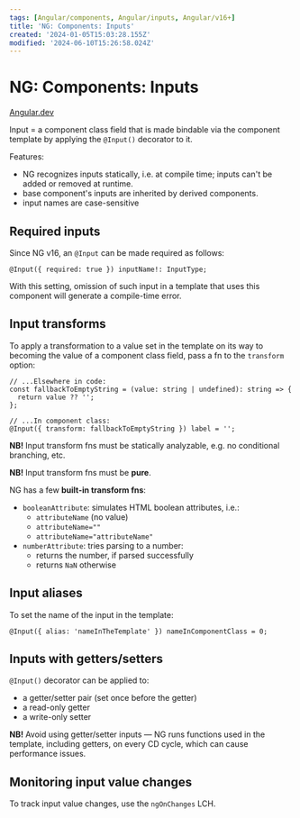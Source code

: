 ```yaml
---
tags: [Angular/components, Angular/inputs, Angular/v16+]
title: 'NG: Components: Inputs'
created: '2024-01-05T15:03:28.155Z'
modified: '2024-06-10T15:26:58.024Z'
---
```


# NG: Components: Inputs

[Angular.dev](https://angular.dev/guide/components/inputs)

Input = a component class field that is made bindable via the component template by applying the `@Input()` decorator to it.

Features:
- NG recognizes inputs statically, i.e. at compile time; inputs can't be added or removed at runtime.
- base component's inputs are inherited by derived components.
- input names are case-sensitive

## Required inputs

Since NG v16, an `@Input` can be made required as follows:
```
@Input({ required: true }) inputName!: InputType;
```

With this setting, omission of such input in a template that uses this component will generate a compile-time error.


## Input transforms

To apply a transformation to a value set in the template on its way to becoming the value of a component class field, pass a fn to the `transform` option:
```
// ...Elsewhere in code:
const fallbackToEmptyString = (value: string | undefined): string => {
  return value ?? '';
};

// ...In component class:
@Input({ transform: fallbackToEmptyString }) label = '';
```

**NB!** Input transform fns must be statically analyzable, e.g. no conditional branching, etc.

**NB!** Input transform fns must be **pure**.

NG has a few **built-in transform fns**:
- `booleanAttribute`: simulates HTML boolean attributes, i.e.:
  - `attributeName` (no value)
  - `attributeName=""`
  - `attributeName="attributeName"`
- `numberAttribute`: tries parsing to a number:
  - returns the number, if parsed successfully
  - returns `NaN` otherwise


## Input aliases

To set the name of the input in the template:
```
@Input({ alias: 'nameInTheTemplate' }) nameInComponentClass = 0;
```


## Inputs with getters/setters

`@Input()` decorator can be applied to:
- a getter/setter pair (set once before the getter)
- a read-only getter
- a write-only setter

**NB!** Avoid using getter/setter inputs &mdash; NG runs functions used in the template, including getters, on every CD cycle, which can cause performance issues.


## Monitoring input value changes

To track input value changes, use the `ngOnChanges` LCH.
